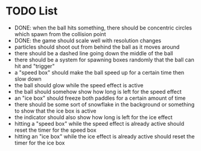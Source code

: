 # TODO List
- DONE: when the ball hits something, there should be concentric circles which spawn from the collision point
- DONE: the game should scale well with resolution changes
- particles should shoot out from behind the ball as it moves around
- there should be a dashed line going down the middle of the ball
- there should be a system for spawning boxes randomly that the ball can hit and "trigger"
- a "speed box" should make the ball speed up for a certain time then slow down
- the ball should glow while the speed effect is active
- the ball should somehow show how long is left for the speed effect
- an "ice box" should freeze both paddles for a certain amount of time
- there should be some sort of snowflake in the background or something to show that the ice box is active
- the indicator should also show how long is left for the ice effect
- hitting a "speed box" while the speed effect is already active should  reset the timer for the speed box
- hitting an "ice box" while the ice effect is already active should reset the timer for the ice box
